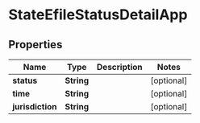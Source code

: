 

# StateEfileStatusDetailApp


## Properties

| Name | Type | Description | Notes |
|------------ | ------------- | ------------- | -------------|
|**status** | **String** |  |  [optional] |
|**time** | **String** |  |  [optional] |
|**jurisdiction** | **String** |  |  [optional] |



